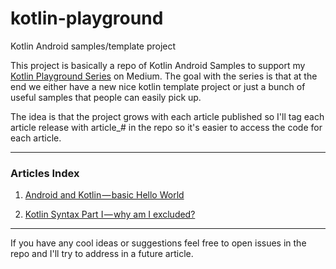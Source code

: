 # kotlin-playground
Kotlin Android samples/template project

This project is basically a repo of Kotlin Android Samples to support my [Kotlin Playground Series](https://medium.com/@jcmsalves/kotlin-playground-aab8be8ac432 "Kotlin Playground") on Medium. The goal with the series is that at the end we either have a new nice kotlin template project or just a bunch of useful samples that people can easily pick up.

The idea is that the project grows with each article published so I'll tag each article release with article_# in the repo so it's easier to access the code for each article.

----

### Articles Index
1. [Android and Kotlin — basic Hello World](https://medium.com/@jcmsalves/android-and-kotlin-basic-hello-world-b90f473e1e14 "Android and Kotlin — basic Hello World")

2. [Kotlin Syntax Part I — why am I excluded?](https://medium.com/@jcmsalves/kotlin-syntax-part-i-why-am-i-excluded-86772a61fade "Kotlin Syntax Part I — why am I excluded?")

----

If you have any cool ideas or suggestions feel free to open issues in the repo and I'll try to address in a future article.
